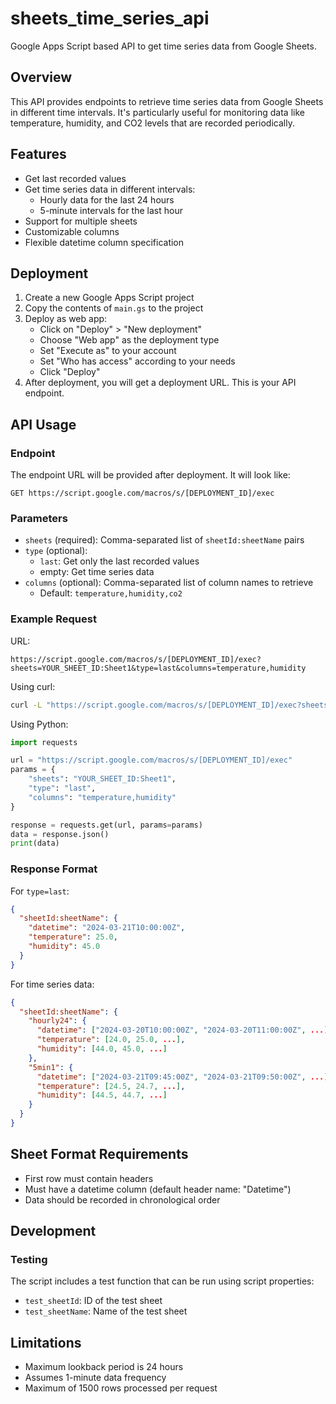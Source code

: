 # sheets_time_series_api

Google Apps Script based API to get time series data from Google Sheets.

## Overview

This API provides endpoints to retrieve time series data from Google Sheets in different time intervals. It's particularly useful for monitoring data like temperature, humidity, and CO2 levels that are recorded periodically.

## Features

- Get last recorded values
- Get time series data in different intervals:
  - Hourly data for the last 24 hours
  - 5-minute intervals for the last hour
- Support for multiple sheets
- Customizable columns
- Flexible datetime column specification

## Deployment

1. Create a new Google Apps Script project
2. Copy the contents of `main.gs` to the project
3. Deploy as web app:
   - Click on "Deploy" > "New deployment"
   - Choose "Web app" as the deployment type
   - Set "Execute as" to your account
   - Set "Who has access" according to your needs
   - Click "Deploy"
4. After deployment, you will get a deployment URL. This is your API endpoint.

## API Usage

### Endpoint

The endpoint URL will be provided after deployment. It will look like:
```
GET https://script.google.com/macros/s/[DEPLOYMENT_ID]/exec
```

### Parameters

- `sheets` (required): Comma-separated list of `sheetId:sheetName` pairs
- `type` (optional): 
  - `last`: Get only the last recorded values
  - empty: Get time series data
- `columns` (optional): Comma-separated list of column names to retrieve
  - Default: `temperature,humidity,co2`

### Example Request

URL:
```
https://script.google.com/macros/s/[DEPLOYMENT_ID]/exec?sheets=YOUR_SHEET_ID:Sheet1&type=last&columns=temperature,humidity
```

Using curl:
```bash
curl -L "https://script.google.com/macros/s/[DEPLOYMENT_ID]/exec?sheets=YOUR_SHEET_ID:Sheet1&type=last&columns=temperature,humidity"
```

Using Python:
```python
import requests

url = "https://script.google.com/macros/s/[DEPLOYMENT_ID]/exec"
params = {
    "sheets": "YOUR_SHEET_ID:Sheet1",
    "type": "last",
    "columns": "temperature,humidity"
}

response = requests.get(url, params=params)
data = response.json()
print(data)
```

### Response Format

For `type=last`:
```json
{
  "sheetId:sheetName": {
    "datetime": "2024-03-21T10:00:00Z",
    "temperature": 25.0,
    "humidity": 45.0
  }
}
```

For time series data:
```json
{
  "sheetId:sheetName": {
    "hourly24": {
      "datetime": ["2024-03-20T10:00:00Z", "2024-03-20T11:00:00Z", ...],
      "temperature": [24.0, 25.0, ...],
      "humidity": [44.0, 45.0, ...]
    },
    "5min1": {
      "datetime": ["2024-03-21T09:45:00Z", "2024-03-21T09:50:00Z", ...],
      "temperature": [24.5, 24.7, ...],
      "humidity": [44.5, 44.7, ...]
    }
  }
}
```

## Sheet Format Requirements

- First row must contain headers
- Must have a datetime column (default header name: "Datetime")
- Data should be recorded in chronological order

## Development

### Testing

The script includes a test function that can be run using script properties:
- `test_sheetId`: ID of the test sheet
- `test_sheetName`: Name of the test sheet

## Limitations

- Maximum lookback period is 24 hours
- Assumes 1-minute data frequency
- Maximum of 1500 rows processed per request